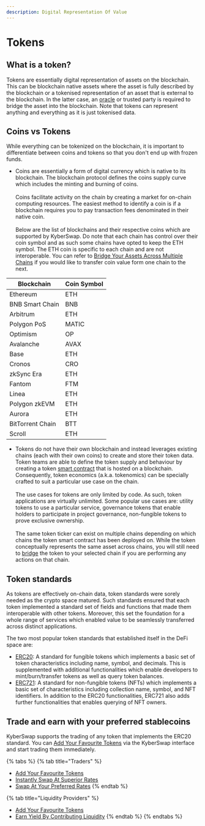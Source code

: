 ```yaml
---
description: Digital Representation Of Value
---
```


# Tokens

## What is a token?

Tokens are essentially digital representation of assets on the blockchain. This can be blockchain native assets where the asset is fully described by the blockchain or a tokenised representation of an asset that is external to the blockchain. In the latter case, an [oracle](https://ethereum.org/en/developers/docs/oracles/) or trusted party is required to bridge the asset into the blockchain. Note that tokens can represent anything and everything as it is just tokenised data.

## Coins vs Tokens

While everything can be tokenized on the blockchain, it is important to differentiate between coins and tokens so that you don't end up with frozen funds.

* Coins are essentially a form of digital currency which is native to its blockchain. The blockchain protocol defines the coins supply curve which includes the minting and burning of coins.\
  \
  Coins facilitate activity on the chain by creating a market for on-chain computing resources. The easiest method to identify a coin is if a blockchain requires you to pay transaction fees denominated in their native coin. \
  \
  Below are the list of blockchains and their respective coins which are supported by KyberSwap. Do note that each chain has control over their coin symbol and as such some chains have opted to keep the ETH symbol. The ETH coin is specific to each chain and are not interoperable. You can refer to [Bridge Your Assets Across Multiple Chains](broken-reference) if you would like to transfer coin value form one chain to the next.

| Blockchain       | Coin Symbol |
| ---------------- | ----------- |
| Ethereum         | ETH         |
| BNB Smart Chain  | BNB         |
| Arbitrum         | ETH         |
| Polygon PoS      | MATIC       |
| Optimism         | OP          |
| Avalanche        | AVAX        |
| Base             | ETH         |
| Cronos           | CRO         |
| zkSync Era       | ETH         |
| Fantom           | FTM         |
| Linea            | ETH         |
| Polygon zkEVM    | ETH         |
| Aurora           | ETH         |
| BitTorrent Chain | BTT         |
| Scroll           | ETH         |

* Tokens do not have their own blockchain and instead leverages existing chains (each with their own coins) to create and store their token data. Token teams are able to define the token supply and behaviour by creating a token [smart contract](https://ethereum.org/en/smart-contracts/) that is hosted on a blockchain. Consequently, token economics (a.k.a. tokenomics) can be specially crafted to suit a particular use case on the chain.\
  \
  The use cases for tokens are only limited by code. As such, token applications are virtually unlimited. Some popular use cases are: utility tokens to use a particular service, governance tokens that enable holders to participate in project governance, non-fungible tokens to prove exclusive ownership.\
  \
  The same token ticker can exist on multiple chains depending on which chains the token smart contract has been deployed on. While the token conceptually represents the same asset across chains, you will still need to [bridge](broken-reference) the token to your selected chain if you are performing any actions on that chain.

## Token standards

As tokens are effectively on-chain data, token standards were sorely needed as the crypto space matured. Such standards ensured that each token implemented a standard set of fields and functions that made them interoperable with other tokens. Moreover, this set the foundation for a whole range of services which enabled value to be seamlessly transferred across distinct applications.

The two most popular token standards that established itself in the DeFi space are:

* [ERC20](https://docs.openzeppelin.com/contracts/4.x/erc20): A standard for fungible tokens which implements a basic set of token characteristics including name, symbol, and decimals. This is supplemented with additional functionalities which enable developers to mint/burn/transfer tokens as well as query token balances.
* [ERC721](https://docs.openzeppelin.com/contracts/4.x/erc721): A standard for non-fungible tokens (NFTs) which implements a basic set of characteristics including collection name, symbol, and NFT identifiers. In addition to the ERC20 functionalities, ERC721 also adds further functionalities that enables querying of NFT owners.

## Trade and earn with your preferred stablecoins&#x20;

KyberSwap supports the trading of any token that implements the ERC20 standard. You can [Add Your Favourite Tokens](../../../kyberswap-solutions/kyberswap-interface/user-guides/add-your-favourite-tokens.md) via the KyberSwap interface and start trading them immediately.

{% tabs %}
{% tab title="Traders" %}
* [Add Your Favourite Tokens](../../../kyberswap-solutions/kyberswap-interface/user-guides/add-your-favourite-tokens.md)
* [Instantly Swap At Superior Rates](broken-reference)
* [Swap At Your Preferred Rates](../../../kyberswap-solutions/kyberswap-interface/user-guides/trade-at-your-preferred-rates.md)
{% endtab %}

{% tab title="Liquidity Providers" %}
* [Add Your Favourite Tokens](../../../kyberswap-solutions/kyberswap-interface/user-guides/add-your-favourite-tokens.md)
* [Earn Yield By Contributing Liquidity](../../../kyberswap-solutions/kyberswap-interface/user-guides/earn-yield-by-contributing-liquidity.md)
{% endtab %}
{% endtabs %}
